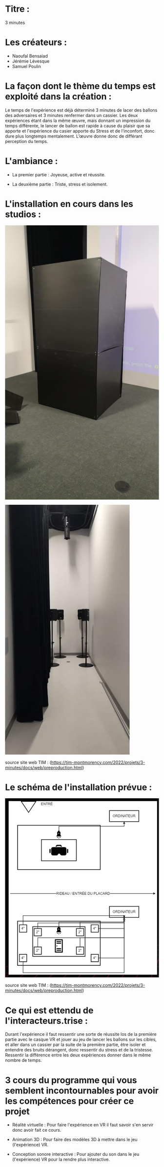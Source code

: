 # Titre :

3 minutes

# Les créateurs :

- Naoufal Bensaiad
- Jérémie Lévesque
- Samuel Poulin

# La façon dont le thème du temps est exploité dans la création :

Le temps de l'expérience est déjà déterminé 3 minutes de lacer des ballons des adversaires et 3 minutes renfermer dans un cassier. Les deux expériences étant dans
la même œuvre, mais donnant un impression du temps différente, le lancer de ballon est rapide à cause du plaisir que sa apporte et l'expérience du casier apporte du
Stress et de l'inconfort, donc dure plus longtemps mentalement. L’œuvre donne donc de différant perception du temps.

# L'ambiance :

- La premier partie : Joyeuse, active et réussite.

- La deuxième partie : Triste, stress et isolement.

# L'installation en cours dans les studios :

![cassier_oeuvre_3_minutes.png](medias/cassier_oeuvre_3_minutes.png)

![oeuvre_3_minutes_.png](medias/oeuvre_3_minutes_.png)

source site web TIM : (https://tim-montmorency.com/2022/projets/3-minutes/docs/web/preproduction.html)

# Le schéma de l'installation prévue :

![shema_installation_oeuvre_3_minutes.png](medias/shema_installation_oeuvre_3_minutes.png)

source site web TIM : (https://tim-montmorency.com/2022/projets/3-minutes/docs/web/preproduction.html)

# Ce qui est ettendu de l'interacteurs.trise :

Durant l'expérience il faut ressentir une sorte de réussite los de la première partie avec le casque VR et jouer au jeu de lancer les ballons sur les cibles, et aller dans un cassier par la suite de la première partie, être isoler et entendre des bruits dérangent, donc ressentir du stress et de la tristesse. Ressentir la différence entre les deux expériences donner dans le même nombre de temps.


# 3 cours du programme qui vous semblent incontournables pour avoir les compétences pour créer ce projet

- Réalité virtuelle :
Pour faire l'expérience en VR il faut savoir s'en servir donc avoir fait ce cours.

- Animation 3D :
Pour faire des modèles 3D à mettre dans le jeu (l'expérience) VR.

- Conception sonore interactive :
Pour ajouter du son dans le jeu (l'expérience) VR pour la rendre plus interactive.

